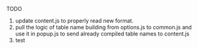 TODO

1) update content.js to properly read new format.
2) pull the logic of table name building from options.js to common.js and use it in popup.js to send already compiled table names to content.js
3) test
